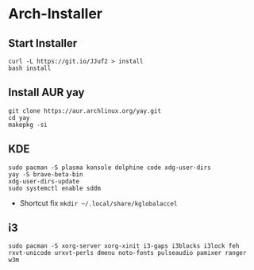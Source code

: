 # Arch-Installer

## Start Installer
```
curl -L https://git.io/JJuf2 > install
bash install
```

## Install AUR yay
```
git clone https://aur.archlinux.org/yay.git
cd yay
makepkg -si
```

## KDE
```
sudo pacman -S plasma konsole dolphine code xdg-user-dirs
yay -S brave-beta-bin
xdg-user-dirs-update
sudo systemctl enable sddm
```
* Shortcut fix `mkdir ~/.local/share/kglobalaccel`

## i3
```
sudo pacman -S xorg-server xorg-xinit i3-gaps i3blocks i3lock feh rxvt-unicode urxvt-perls dmenu noto-fonts pulseaudio pamixer ranger w3m
```
